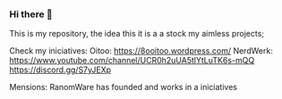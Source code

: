### Hi there 👋

<!--
**Oct4viosZ/Oct4viosZ** is a ✨ _special_ ✨ repository because its `README.md` (this file) appears on your GitHub profile.

Here are some ideas to get you started:

- 🔭 I’m currently working on ...
- 🌱 I’m currently learning ...
- 👯 I’m looking to collaborate on ...
- 🤔 I’m looking for help with ...
- 💬 Ask me about ...
- 📫 How to reach me: ...
- 😄 Pronouns: ...
- ⚡ Fun fact: ...
--> This is my repository, the idea this it is a a stock my aimless projects;
Check my iniciatives: 
Oitoo:
https://8ooitoo.wordpress.com/
NerdWerk:
https://www.youtube.com/channel/UCR0h2uUA5tlYtLuTK6s-mQQ
https://discord.gg/S7yJEXp

Mensions:
RanomWare has founded and works in a iniciatives
